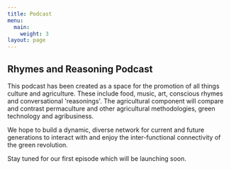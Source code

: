 ```yaml
---
title: Podcast
menu:
  main:
    weight: 3
layout: page
---
```


## Rhymes and Reasoning Podcast

This podcast has been created as a space for the promotion of all things culture and agriculture. These include food, music, art, conscious rhymes and conversational 'reasonings'. The agricultural component will compare and contrast permaculture and other agricultural methodologies, green technology and agribusiness.

We hope to build a dynamic, diverse network for current and future generations to interact with and enjoy the inter-functional connectivity of the green revolution.

Stay tuned for our first episode which will be launching soon.
